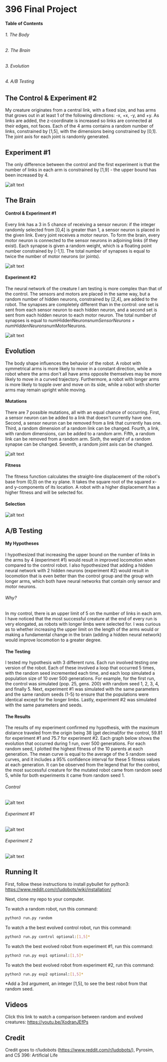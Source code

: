 # 396 Final Project

#### Table of Contents
###### 1. The Body
###### 2. The Brain
###### 3. Evolution
###### 4. A/B Testing

## The Control & Experiment #2
My creature originates from a central link, with a fixed size, and has arms that grows out in at least 1 of the following directions: -x, +x, -y, and +y. As links are added, the z-coordinate is increased so links are connected at their edges, not faces. Each of the 4 arms contains a random number of links, constrained by [1,5], with the dimensions being constrained by [0,1]. The joint axis for each joint is randomly generated. 

## Experiment #1
The only difference between the control and the first experiment is that the number of links in each arm is constrained by [1,9] - the upper bound has been increased by 4. 

![alt text](https://github.com/juliagangi/mybots/blob/finalExperiment/bodyydiagram.png?raw=true)

## The Brain
#### Control & Experiment #1
Every link has a 3 in 5 chance of receiving a sensor neuron: if the integer randomly selected from [0,4] is greater than 1, a sensor neuron is placed in the given link. Every joint receives a motor neuron. To form the brain, every motor neuron is connected to the sensor neurons in adjoining links (if they exist). Each synapse is given a random weight, which is a floating point number constrained by [-1,1]. The total number of synapses is equal to twice the number of motor neurons (or joints).

![alt text](https://github.com/juliagangi/mybots/blob/finalExperiment/braindiagram.png?raw=true)

#### Experiment #2
The neural network of the creature I am testing is more complex than that of the control. The sensors and motors are placed in the same way, but a random number of hidden neurons, constrained by [2,4], are added to the robot. The synapses are completely different than in the control: one set is sent from each sensor neuron to each hidden neuron, and a second set is sent from each hidden neuron to each motor neuron. The total number of synapses is equal to numHiddenNeurons*numSensorNeurons + numHiddenNeurons*numMotorNeurons.

![alt text](https://github.com/juliagangi/mybots/blob/finalExperiment/neuralnetwork.png?raw=true)

## Evolution
The body shape influences the behavior of the robot. A robot with symmetrical arms is more likely to move in a constant direction, while a robot where the arms don't all have arms opposite themselves may be more likely to move in a curved trajectory. Furthermore, a robot with longer arms is more likely to topple over and move on its side, while a robot with shorter arms may remain upright while moving.

#### Mutations
There are 7 possible mutations, all with an equal chance of occurring. First, a sensor neuron can be added to a link that doesn't currently have one. Second, a sensor neuron can be removed from a link that currently has one. Third, a random dimension of a random link can be changed. Fourth, a link, with random dimensions, can be added to a random arm. Fifth, a random link can be removed from a random arm. Sixth, the weight of a random synapse can be changed. Seventh, a random joint axis can be changed. 

![alt text](https://github.com/juliagangi/mybots/blob/finalExperiment/mutations.png?raw=true)

#### Fitness 
The fitness function calculates the straight-line displacement of the robot's base from (0,0) on the xy plane. It takes the square root of the squared x- and y-components of its location. A robot with a higher displacement has a higher fitness and will be selected for.

#### Selection
![alt text](https://github.com/juliagangi/mybots/blob/finalExperiment/selection.png?raw=true)

## A/B Testing
#### My Hypotheses

I hypothesized that increasing the upper bound on the number of links in the arms by 4 (experiment #1) would result in improved locomotion when compared to the control robot. I also hypothesized that adding a hidden neural network with 2 hidden neurons (experiment #2) would result in locomotion that is even better than the control group and the group with longer arms, which both have neural networks that contain only sensor and motor neurons. 

###### Why?
In my control, there is an upper limit of 5 on the number of links in each arm. I have noticed that the most successful creature at the end of every run is very elongated, as robots with longer limbs were selected for. I was curious as to whether increasing the upper limit on the length of the arms would or making a fundamental change in the brain (adding a hidden neural network) would improve locomotion to a greater degree.

#### The Testing
I tested my hypothesis with 3 different runs. Each run involved testing one version of the robot. Each of these involved a loop that occurred 5 times, with the random seed incremented each time, and each loop simulated a population size of 10 over 500 generations. For example, for the first run, the control was simulated (pop. 25, gens. 200) with random seed 1, 2, 3, 4, and finally 5. Next, experiment #1 was simulated with the same parameters and the same random seeds (1-5) to ensure that the populations were identical except for the longer limbs. Lastly, experiment #2 was simulated with the same parameters and seeds.

#### The Results
The results of my experiment confirmed my hypothesis, with the maximum distance traveled from the origin being 38 (get decimal)for the control, 59.81 for experiment #1 and 75.7 for experiment #2. Each graph below shows the evolution that occurred during 1 run, over 500 generations. For each random seed, I plotted the highest fitness of the 10 parents at each generation. The mean curve is equal to the average of the 5 random seed curves, and it includes a 95% confidence interval for these 5 fitness values at each generation. It can be observed from the legend that for the control, the most successful creature for the mutated robot came from random seed 5, while for both experiments it came from random seed 1.

###### Control
![alt text](https://github.com/juliagangi/mybots/blob/finalExperiment/plot1.png?raw=true)

###### Experiment #1
![alt text](https://github.com/juliagangi/mybots/blob/finalExperiment/plot2.png?raw=true)

###### Experiment 2
![alt text](https://github.com/juliagangi/mybots/blob/finalExperiment/plot3.png?raw=true)

## Running It
First, follow these instructions to install pybullet for python3: <https://www.reddit.com/r/ludobots/wiki/installation/> 

Next, clone my repo to your computer.

To watch a random robot, run this command:

```bash
python3 run.py random
```

To watch a the best evolved control robot, run this command:

```bash
python3 run.py control optional:[1,5]*
```

To watch the best evolved robot from experiment #1, run this command:

```bash
python3 run.py exp1 optional:[1,5]*
```

To watch the best evolved robot from experiment #2, run this command:

```bash
python3 run.py exp2 optional:[1,5]*
```

*Add a 3rd argument, an integer [1,5], to see the best robot from that random seed.

## Videos

Click this link to watch a comparison between random and evolved creatures: <https://youtu.be/XodranJEfPs>

## Credit

Credit goes to r/ludobots (<https://www.reddit.com/r/ludobots/>), Pyrosim, and CS 396: Artificial Life


